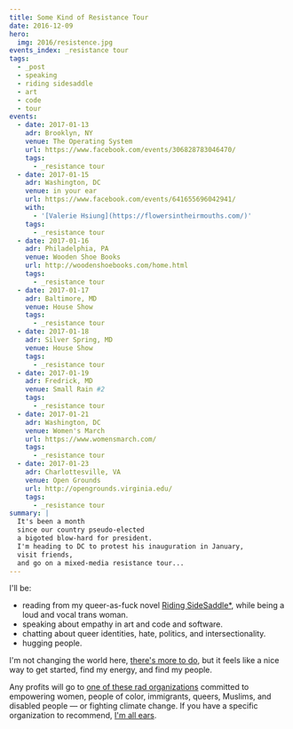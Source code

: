 ```yaml
---
title: Some Kind of Resistance Tour
date: 2016-12-09
hero:
  img: 2016/resistence.jpg
events_index: _resistance tour
tags:
  - _post
  - speaking
  - riding sidesaddle
  - art
  - code
  - tour
events:
  - date: 2017-01-13
    adr: Brooklyn, NY
    venue: The Operating System
    url: https://www.facebook.com/events/306828783046470/
    tags:
      - _resistance tour
  - date: 2017-01-15
    adr: Washington, DC
    venue: in your ear
    url: https://www.facebook.com/events/641655696042941/
    with:
      - '[Valerie Hsiung](https://flowersintheirmouths.com/)'
    tags:
      - _resistance tour
  - date: 2017-01-16
    adr: Philadelphia, PA
    venue: Wooden Shoe Books
    url: http://woodenshoebooks.com/home.html
    tags:
      - _resistance tour
  - date: 2017-01-17
    adr: Baltimore, MD
    venue: House Show
    tags:
      - _resistance tour
  - date: 2017-01-18
    adr: Silver Spring, MD
    venue: House Show
    tags:
      - _resistance tour
  - date: 2017-01-19
    adr: Fredrick, MD
    venue: Small Rain #2
    tags:
      - _resistance tour
  - date: 2017-01-21
    adr: Washington, DC
    venue: Women's March
    url: https://www.womensmarch.com/
    tags:
      - _resistance tour
  - date: 2017-01-23
    adr: Charlottesville, VA
    venue: Open Grounds
    url: http://opengrounds.virginia.edu/
    tags:
      - _resistance tour
summary: |
  It's been a month
  since our country pseudo-elected
  a bigoted blow-hard for president.
  I'm heading to DC to protest his inauguration in January,
  visit friends,
  and go on a mixed-media resistance tour...
---
```


I'll be:

- reading from my queer-as-fuck novel [Riding SideSaddle*][sidesaddle],
  while being a loud and vocal trans woman.
- speaking about empathy
  in art and code and software.
- chatting about queer identities,
  hate, politics, and intersectionality.
- hugging people.

I'm not changing the world here,
[there's more to do][todo],
but it feels like a nice way to get started,
find my energy,
and find my people.

[sidesaddle]: /books/sidesaddle/
[todo]: /2017/01/01/2017/

Any profits will go to
[one of these rad organizations](http://togetherlist.com/)
committed to empowering
women, people of color, immigrants, queers, Muslims, and disabled people —
or fighting climate change.
If you have a specific organization to recommend,
[I'm all ears](/contact/).
